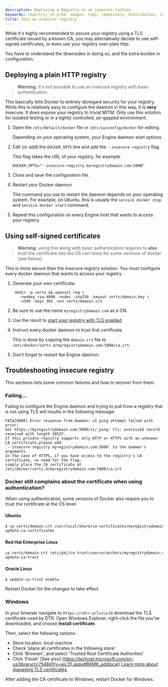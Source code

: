 ```yaml
---
description: Deploying a Registry in an insecure fashion
keywords: registry, on-prem, images, tags, repository, distribution, insecure
title: Test an insecure registry
---
```


While it's highly recommended to secure your registry using a TLS certificate
issued by a known CA, you may alternatively decide to use self-signed
certificates, or even use your registry over plain http.

You have to understand the downsides in doing so, and the extra burden in
configuration.

## Deploying a plain HTTP registry

> **Warning**: it's not possible to use an insecure registry with basic authentication.

This basically tells Docker to entirely disregard security for your registry.
While this is relatively easy to configure the daemon in this way, it is
**very** insecure. It does expose your registry to trivial MITM. Only use this
solution for isolated testing or in a tightly controlled, air-gapped
environment.

1. Open the `/etc/default/docker` file or `/etc/sysconfig/docker` for editing.

    Depending on your operating system, your Engine daemon start options.

2. Edit (or add) the `DOCKER_OPTS` line and add the `--insecure-registry` flag.

    This flag takes the URL of your registry, for example.

    `DOCKER_OPTS="--insecure-registry myregistrydomain.com:5000"`

3. Close and save the configuration file.

4. Restart your Docker daemon

    The command you use to restart the daemon depends on your operating system.
    For example, on Ubuntu, this is usually the `service docker stop` and `service
    docker start` command.

5. Repeat this configuration on every Engine host that wants to access your registry.


## Using self-signed certificates

> **Warning**: using this along with basic authentication requires to **also** trust the certificate into the OS cert store for some versions of docker (see below)

This is more secure than the insecure registry solution.  You must configure every docker daemon that wants to access your registry

1. Generate your own certificate:

        mkdir -p certs && openssl req \
          -newkey rsa:4096 -nodes -sha256 -keyout certs/domain.key \
          -x509 -days 365 -out certs/domain.crt

2. Be sure to use the name `myregistrydomain.com` as a CN.

3. Use the result to [start your registry with TLS enabled](./deploying.md#get-a-certificate)

4. Instruct every docker daemon to trust that certificate.

    This is done by copying the `domain.crt` file to `/etc/docker/certs.d/myregistrydomain.com:5000/ca.crt`.

5. Don't forget to restart the Engine daemon.

## Troubleshooting insecure registry

This sections lists some common failures and how to recover from them.

### Failing...

Failing to configure the Engine daemon and trying to pull from a registry that is not using
TLS will results in the following message:

```none
FATA[0000] Error response from daemon: v1 ping attempt failed with error:
Get https://myregistrydomain.com:5000/v1/_ping: tls: oversized record received with length 20527.
If this private registry supports only HTTP or HTTPS with an unknown CA certificate,please add
`--insecure-registry myregistrydomain.com:5000` to the daemon's arguments.
In the case of HTTPS, if you have access to the registry's CA certificate, no need for the flag;
simply place the CA certificate at /etc/docker/certs.d/myregistrydomain.com:5000/ca.crt
```

### Docker still complains about the certificate when using authentication?

When using authentication, some versions of Docker also require you to trust the
certificate at the OS level.

#### Ubuntu

```bash
$ cp certs/domain.crt /usr/local/share/ca-certificates/myregistrydomain.com.crt
update-ca-certificates
```

#### Red Hat Enterprise Linux

```bash
cp certs/domain.crt /etc/pki/ca-trust/source/anchors/myregistrydomain.com.crt
update-ca-trust
```

#### Oracle Linux

```bash
$ update-ca-trust enable
```

Restart Docker for the  changes to take effect.

### Windows

In your browser navigate to `https://<dtr-url>/ca` to download the TLS
certificate used by DTR. Open Windows Explorer, right-click the
file you've downloaded, and choose **Install certificate**.

Then, select the following options:

* Store location: local machine
* Check 'place all certificates in the following store'
* Click 'Browser', and select 'Trusted Root Certificate Authorities'
* Click 'Finish'
[See also] (https://technet.microsoft.com/en-us/library/cc754841(v=ws.11).aspx#BKMK_addlocal)
[Learn more about managing TLS certificates](https://technet.microsoft.com/en-us/library/cc754841(v=ws.11).aspx).

After adding the CA certificate to Windows, restart Docker for Windows.


